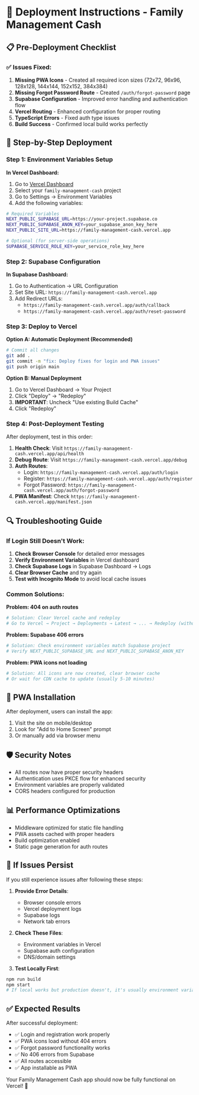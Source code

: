 # 🚀 Deployment Instructions - Family Management Cash

## 📋 Pre-Deployment Checklist

### ✅ Issues Fixed:
1. **Missing PWA Icons** - Created all required icon sizes (72x72, 96x96, 128x128, 144x144, 152x152, 384x384)
2. **Missing Forgot Password Route** - Created `/auth/forgot-password` page
3. **Supabase Configuration** - Improved error handling and authentication flow
4. **Vercel Routing** - Enhanced configuration for proper routing
5. **TypeScript Errors** - Fixed auth type issues
6. **Build Success** - Confirmed local build works perfectly

## 🔧 Step-by-Step Deployment

### Step 1: Environment Variables Setup

**In Vercel Dashboard:**
1. Go to [Vercel Dashboard](https://vercel.com/dashboard)
2. Select your `family-management-cash` project
3. Go to Settings → Environment Variables
4. Add the following variables:

```bash
# Required Variables
NEXT_PUBLIC_SUPABASE_URL=https://your-project.supabase.co
NEXT_PUBLIC_SUPABASE_ANON_KEY=your_supabase_anon_key_here
NEXT_PUBLIC_SITE_URL=https://family-management-cash.vercel.app

# Optional (for server-side operations)
SUPABASE_SERVICE_ROLE_KEY=your_service_role_key_here
```

### Step 2: Supabase Configuration

**In Supabase Dashboard:**
1. Go to Authentication → URL Configuration
2. Set Site URL: `https://family-management-cash.vercel.app`
3. Add Redirect URLs:
   - `https://family-management-cash.vercel.app/auth/callback`
   - `https://family-management-cash.vercel.app/auth/reset-password`

### Step 3: Deploy to Vercel

**Option A: Automatic Deployment (Recommended)**
```bash
# Commit all changes
git add .
git commit -m "fix: Deploy fixes for login and PWA issues"
git push origin main
```

**Option B: Manual Deployment**
1. Go to Vercel Dashboard → Your Project
2. Click "Deploy" → "Redeploy"
3. **IMPORTANT**: Uncheck "Use existing Build Cache"
4. Click "Redeploy"

### Step 4: Post-Deployment Testing

After deployment, test in this order:

1. **Health Check**: Visit `https://family-management-cash.vercel.app/api/health`
2. **Debug Route**: Visit `https://family-management-cash.vercel.app/debug`
3. **Auth Routes**:
   - Login: `https://family-management-cash.vercel.app/auth/login`
   - Register: `https://family-management-cash.vercel.app/auth/register`
   - Forgot Password: `https://family-management-cash.vercel.app/auth/forgot-password`
4. **PWA Manifest**: Check `https://family-management-cash.vercel.app/manifest.json`

## 🔍 Troubleshooting Guide

### If Login Still Doesn't Work:

1. **Check Browser Console** for detailed error messages
2. **Verify Environment Variables** in Vercel dashboard
3. **Check Supabase Logs** in Supabase Dashboard → Logs
4. **Clear Browser Cache** and try again
5. **Test with Incognito Mode** to avoid local cache issues

### Common Solutions:

**Problem: 404 on auth routes**
```bash
# Solution: Clear Vercel cache and redeploy
# Go to Vercel → Project → Deployments → Latest → ... → Redeploy (without cache)
```

**Problem: Supabase 406 errors**
```bash
# Solution: Check environment variables match Supabase project
# Verify NEXT_PUBLIC_SUPABASE_URL and NEXT_PUBLIC_SUPABASE_ANON_KEY
```

**Problem: PWA icons not loading**
```bash
# Solution: All icons are now created, clear browser cache
# Or wait for CDN cache to update (usually 5-10 minutes)
```

## 📱 PWA Installation

After deployment, users can install the app:
1. Visit the site on mobile/desktop
2. Look for "Add to Home Screen" prompt
3. Or manually add via browser menu

## 🛡️ Security Notes

- All routes now have proper security headers
- Authentication uses PKCE flow for enhanced security
- Environment variables are properly validated
- CORS headers configured for production

## 📊 Performance Optimizations

- Middleware optimized for static file handling
- PWA assets cached with proper headers
- Build optimization enabled
- Static page generation for auth routes

## 🚨 If Issues Persist

If you still experience issues after following these steps:

1. **Provide Error Details**:
   - Browser console errors
   - Vercel deployment logs
   - Supabase logs
   - Network tab errors

2. **Check These Files**:
   - Environment variables in Vercel
   - Supabase auth configuration
   - DNS/domain settings

3. **Test Locally First**:
```bash
npm run build
npm start
# If local works but production doesn't, it's usually environment variables
```

## ✅ Expected Results

After successful deployment:
- ✅ Login and registration work properly
- ✅ PWA icons load without 404 errors
- ✅ Forgot password functionality works
- ✅ No 406 errors from Supabase
- ✅ All routes accessible
- ✅ App installable as PWA

Your Family Management Cash app should now be fully functional on Vercel! 🎉